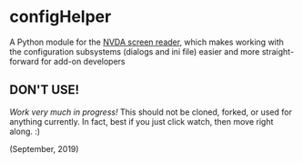 # configHelper
A Python module for the [NVDA screen reader](https://github.com/nvaccess/nvda), which makes working with the configuration subsystems (dialogs and ini file) easier and more straight-forward for add-on developers

## DON'T USE!

*Work very much in progress!* This should not be cloned, forked, or used for anything currently.
In fact, best if you just click watch, then move right along. :)

(September, 2019)
